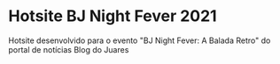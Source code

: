 # Hotsite BJ Night Fever 2021
Hotsite desenvolvido para o evento "BJ Night Fever: A Balada Retro" do portal de notícias Blog do Juares
